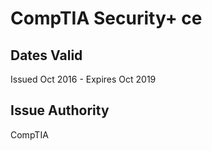 # CompTIA Security+ ce

## Dates Valid

Issued Oct 2016 - Expires Oct 2019

## Issue Authority

CompTIA
